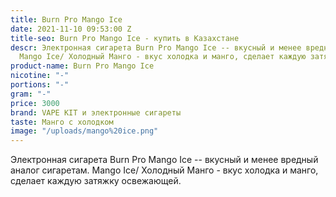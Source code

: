 ```yaml
---
title: Burn Pro Mango Ice
date: 2021-11-10 09:53:00 Z
title-seo: Burn Pro Mango Ice - купить в Казахстане
descr: Электронная сигарета Burn Pro Mango Ice -- вкусный и менее вредный аналог сигаретам.
  Mango Ice/ Холодный Манго - вкус холодка и манго, сделает каждую затяжку освежающей.
product-name: Burn Pro Mango Ice
nicotine: "-"
portions: "-"
gram: "-"
price: 3000
brand: VAPE KIT и электронные сигареты
taste: Манго с холодком
image: "/uploads/mango%20ice.png"
---
```


Электронная сигарета Burn Pro Mango Ice -- вкусный и менее вредный аналог сигаретам. Mango Ice/ Холодный Манго - вкус холодка и манго, сделает каждую затяжку освежающей.